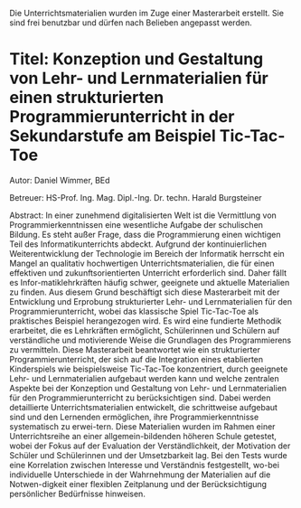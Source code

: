 Die Unterrichtsmaterialien wurden im Zuge einer Masterarbeit erstellt. Sie sind frei benutzbar und dürfen nach Belieben angepasst werden.

# Titel: Konzeption und Gestaltung von Lehr- und Lernmaterialien für einen strukturierten Programmierunterricht in der Sekundarstufe am Beispiel Tic-Tac-Toe
<p> Autor: Daniel Wimmer, BEd
<p> Betreuer: HS-Prof. Ing. Mag. Dipl.-Ing. Dr. techn. Harald Burgsteiner
<p> Abstract: In einer zunehmend digitalisierten Welt ist die Vermittlung von Programmierkenntnissen eine wesentliche Aufgabe der schulischen Bildung. Es steht außer Frage, dass die Programmierung einen wichtigen Teil des Informatikunterrichts abdeckt. Aufgrund der kontinuierlichen Weiterentwicklung der Technologie im Bereich der Informatik herrscht ein Mangel an qualitativ hochwertigen Unterrichtsmaterialien, die für einen effektiven und zukunftsorientierten Unterricht erforderlich sind. Daher fällt es Infor-matiklehrkräften häufig schwer, geeignete und aktuelle Materialien zu finden. Aus diesem Grund beschäftigt sich diese Masterarbeit mit der Entwicklung und Erprobung strukturierter Lehr- und Lernmaterialien für den Programmierunterricht, wobei das klassische Spiel Tic-Tac-Toe als praktisches Beispiel herangezogen wird. Es wird eine fundierte Methodik erarbeitet, die es Lehrkräften ermöglicht, Schülerinnen und Schülern auf verständliche und motivierende Weise die Grundlagen des Programmierens zu vermitteln. Diese Masterarbeit beantwortet wie ein strukturierter Programmierunterricht, der sich auf die Integration eines etablierten Kinderspiels wie beispielsweise Tic-Tac-Toe konzentriert, durch geeignete Lehr- und Lernmaterialien aufgebaut werden kann und welche zentralen Aspekte bei der Konzeption und Gestaltung von Lehr- und Lernmaterialien für den Programmierunterricht zu berücksichtigen sind. Dabei werden detaillierte Unterrichtsmaterialien entwickelt, die schrittweise aufgebaut sind und den Lernenden ermöglichen, ihre Programmierkenntnisse systematisch zu erwei-tern. Diese Materialien wurden im Rahmen einer Unterrichtsreihe an einer allgemein-bildenden höheren Schule getestet, wobei der Fokus auf der Evaluation der Verständlichkeit, der Motivation der Schüler und Schülerinnen und der Umsetzbarkeit lag. Bei den Tests wurde eine Korrelation zwischen Interesse und Verständnis festgestellt, wo-bei individuelle Unterschiede in der Wahrnehmung der Materialien auf die Notwen-digkeit einer flexiblen Zeitplanung und der Berücksichtigung persönlicher Bedürfnisse hinweisen.

